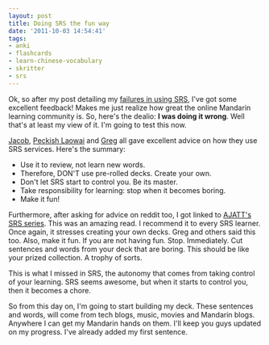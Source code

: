 ```yaml
---
layout: post
title: Doing SRS the fun way
date: '2011-10-03 14:54:41'
tags:
- anki
- flashcards
- learn-chinese-vocabulary
- skritter
- srs
---
```


Ok, so after my post detailing my <a href="http://confusedlaowai.com/2011/09/revisiting-srs-flashcards/">failures in using SRS</a>, I've got some excellent feedback! Makes me just realize how great the online Mandarin learning community is. So, here's the dealio: <strong>I was doing it wrong</strong>. Well that's at least my view of it. I'm going to test this now.

<a href="http://ilearnmandarin.blogspot.com/">Jacob</a>, <a href="http://peckishlaowai.com/">Peckish Laowai</a> and <a href="http://mandarinsegments.blogspot.com/">Greg</a> all gave excellent advice on how they use SRS services. Here's the summary:

- Use it to review, not learn new words.
- Therefore, DON'T use pre-rolled decks. Create your own.
- Don't let SRS start to control you. Be its master.
- Take responsibility for learning: stop when it becomes boring.
- Make it fun!

Furthermore, after asking for advice on reddit too, I got linked to <a href="http://www.alljapaneseallthetime.com/blog/series/secrets-to-smoother-srsing">AJATT's SRS series</a>. This was an amazing read. I recommend it to every SRS learner. Once again, it stresses creating your own decks. Greg and others said this too. Also, make it fun. If you are not having fun. Stop. Immediately. Cut sentences and words from your deck that are boring. This should be like your prized collection. A trophy of sorts.

This is what I missed in SRS, the autonomy that comes from taking control of your learning. SRS seems awesome, but when it starts to control you, then it becomes a chore.

So from this day on, I'm going to start building my deck. These sentences and words, will come from tech blogs, music, movies and Mandarin blogs. Anywhere I can get my Mandarin hands on them. I'll keep you guys updated on my progress. I've already added my first sentence.